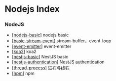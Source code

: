# Nodejs Index

### NodeJS

- [[nodejs-basic]] nodejs basic
- [[basic-stream-event]] stream-buffer、event-loop
- [[event-emitter]] event-emitter
- [[koa2]] koa2
- [[nestjs-basic]] NestJS basic
- [[nestjs-authentication]] NestJS authentication
- [[thread-process]] 进程与线程
- [[npm]] npm
<!-- - 怎么实现多进程、线程池、进程间通信、websocket 心跳包 -->

[//begin]: # "Autogenerated link references for markdown compatibility"
[nodejs-basic]: nodejs/nodejs-basic "Nodejs Basic"
[basic-stream-event]: nodejs/basic-stream-event "Basic Stream Event"
[event-emitter]: nodejs/event-emitter "Event Emitter"
[koa2]: nodejs/koa2 "Koa2"
[nestjs-basic]: nodejs/nestjs-basic "Nestjs Basic"
[nestjs-authentication]: nodejs/nestjs-authentication "Nestjs Authentication"
[thread-process]: nodejs/thread-process "Thread Process"
[npm]: nodejs/npm "Npm"
[//end]: # "Autogenerated link references"